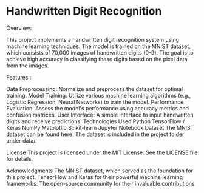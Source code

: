 # Handwritten Digit Recognition
Overview: 

This project implements a handwritten digit recognition system using machine learning techniques. The model is trained on the MNIST dataset, which consists of 70,000 images of handwritten digits (0-9). The goal is to achieve high accuracy in classifying these digits based on the pixel data from the images.

Features :

Data Preprocessing: Normalize and preprocess the dataset for optimal training.
Model Training: Utilize various machine learning algorithms (e.g., Logistic Regression, Neural Networks) to train the model.
Performance Evaluation: Assess the model's performance using accuracy metrics and confusion matrices.
User Interface: A simple interface to input handwritten digits and receive predictions.
Technologies Used
Python
TensorFlow / Keras
NumPy
Matplotlib
Scikit-learn
Jupyter Notebook
Dataset
The MNIST dataset can be found here. The dataset is included in the project folder under data/.

License
This project is licensed under the MIT License. See the LICENSE file for details.

Acknowledgments
The MNIST dataset, which served as the foundation for this project.
TensorFlow and Keras for their powerful machine learning frameworks.
The open-source community for their invaluable contributions
